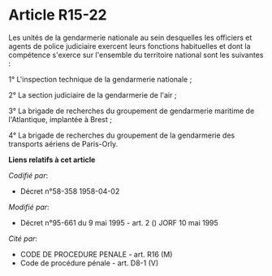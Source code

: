# Article R15-22

Les unités de la gendarmerie nationale au sein desquelles les officiers et agents de police judiciaire exercent leurs
fonctions habituelles et dont la compétence s'exerce sur l'ensemble du territoire national sont les suivantes :

1° L'inspection technique de la gendarmerie nationale ;

2° La section judiciaire de la gendarmerie de l'air ;

3° La brigade de recherches du groupement de gendarmerie maritime de l'Atlantique, implantée à Brest ;

4° La brigade de recherches du groupement de la gendarmerie des transports aériens de Paris-Orly.

**Liens relatifs à cet article**

_Codifié par_:

  - Décret n°58-358 1958-04-02

_Modifié par_:

  - Décret n°95-661 du 9 mai 1995 - art. 2 () JORF 10 mai 1995

_Cité par_:

  - CODE DE PROCEDURE PENALE - art. R16 (M)
  - Code de procédure pénale - art. D8-1 (V)
